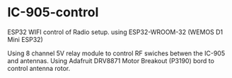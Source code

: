 # IC-905-control
ESP32 WIFI control of Radio setup.
using ESP32-WROOM-32 (WEMOS D1 Mini ESP32)

Using 8 channel 5V relay module to control RF swiches betwen the IC-905 and antennas.
Using Adafruit DRV8871 Motor Breakout (P3190) bord to control antenna rotor.

